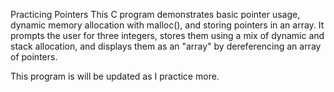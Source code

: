 Practicing Pointers
This C program demonstrates basic pointer usage, dynamic memory allocation with malloc(), and storing pointers in an array. It prompts the user for three integers, stores them using a mix of dynamic and stack allocation, and displays them as an "array" by dereferencing an array of pointers.

This program is will be updated as I practice more.